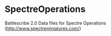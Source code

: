 # SpectreOperations
Battlescribe 2.0 Data files for Spectre Operations (http://www.spectreminiatures.com/)
